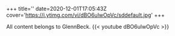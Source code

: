 +++
title=''
date=2020-12-01T17:05:43Z
cover='https://i.ytimg.com/vi/dBO6ulwOpVc/sddefault.jpg'
+++

All content belongs to GlennBeck.
{{< youtube dBO6ulwOpVc >}}

